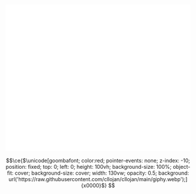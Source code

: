 <div align="center" >
	<br>
	<img src="header.svg" style="background:transparent;"width="800" height="400" alt="">
	<br>
</div>

```math
\ce{$\unicode[goombafont; color:red; pointer-events: none; z-index: -10; position: fixed; top: 0; left: 0; height: 100vh;  background-size: 100%; object-fit: cover; background-size: cover; width: 130vw; opacity: 0.5; background: url('https://raw.githubusercontent.com/cllojan/cllojan/main/giphy.webp');]{x0000}$}


